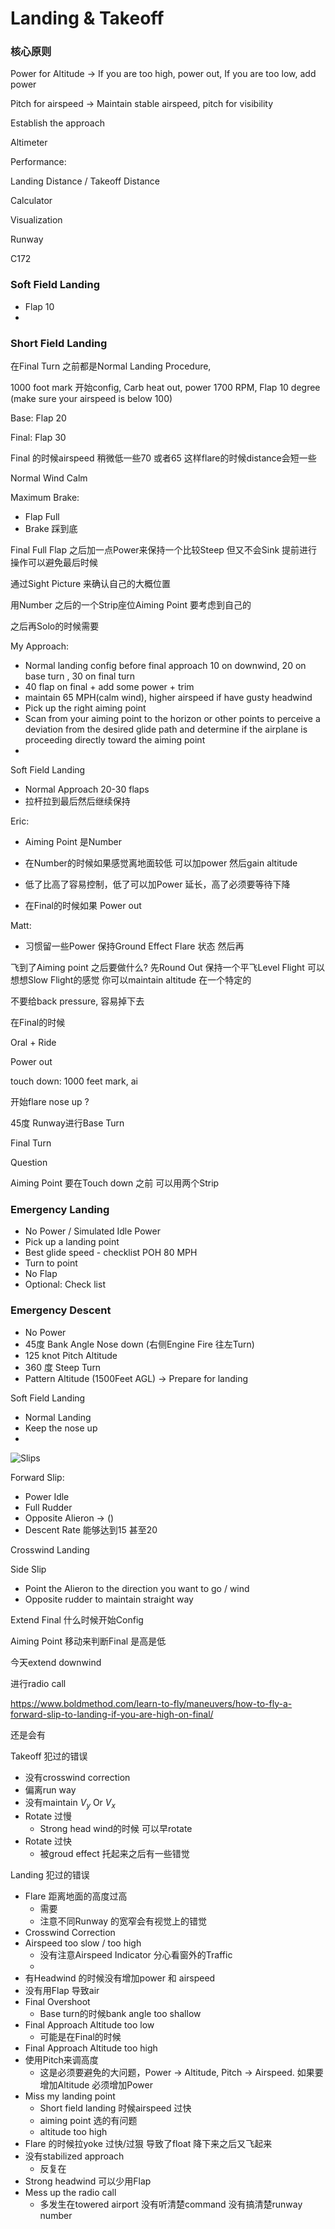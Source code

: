 

# Landing & Takeoff



### 核心原则

Power for Altitude -> If you are too high, power out, If you are too low, add power

Pitch for airspeed -> Maintain stable airspeed, pitch for visibility



Establish the approach

Altimeter 

Performance:

Landing Distance / Takeoff Distance 



Calculator



Visualization 

Runway 

C172





### Soft Field Landing

* Flap 10
* 



### Short Field Landing

在Final Turn 之前都是Normal Landing Procedure, 

1000 foot mark 开始config, Carb heat out, power 1700 RPM, Flap 10 degree (make sure your airspeed is below 100)

Base: Flap 20

Final: Flap 30 

Final 的时候airspeed 稍微低一些70 或者65 这样flare的时候distance会短一些

Normal Wind Calm

Maximum Brake: 

* Flap Full
* Brake 踩到底



Final Full Flap 之后加一点Power来保持一个比较Steep 但又不会Sink 提前进行操作可以避免最后时候

通过Sight Picture 来确认自己的大概位置

用Number 之后的一个Strip座位Aiming Point 要考虑到自己的

之后再Solo的时候需要



My Approach: 

* Normal landing config before final approach 10 on downwind, 20 on base turn , 30 on final turn
* 40 flap on final + add some power + trim 
* maintain 65 MPH(calm wind), higher airspeed if have gusty headwind 
* Pick up the right aiming point
* Scan from your aiming point to the horizon or other points to perceive a deviation from the desired glide path and determine if the airplane is proceeding directly toward the aiming point
* 



Soft Field Landing

* Normal Approach 20-30 flaps
* 拉杆拉到最后然后继续保持



Eric:

* Aiming Point 是Number

* 在Number的时候如果感觉离地面较低 可以加power 然后gain altitude 

* 低了比高了容易控制，低了可以加Power 延长，高了必须要等待下降

* 在Final的时候如果 Power out  



Matt:

* 习惯留一些Power 保持Ground Effect Flare 状态 然后再



飞到了Aiming point 之后要做什么? 先Round Out 保持一个平飞Level Flight 可以想想Slow Flight的感觉 你可以maintain altitude 在一个特定的

不要给back pressure, 容易掉下去



在Final的时候 

Oral + Ride 

Power out





touch down: 1000 feet mark, ai

开始flare nose up ? 



45度 Runway进行Base Turn

Final Turn

Question

Aiming Point 要在Touch down 之前 可以用两个Strip





### Emergency Landing 

* No Power / Simulated Idle Power
* Pick up a landing point
* Best glide speed - checklist POH 80 MPH
* Turn to point
* No Flap 
* Optional: Check list



### Emergency Descent 

* No Power
* 45度 Bank Angle Nose down (右侧Engine Fire 往左Turn)
* 125 knot Pitch Altitude 
* 360 度 Steep Turn 
* Pattern Altitude (1500Feet AGL) -> Prepare for landing







Soft Field Landing

* Normal Landing 
* Keep the nose up 
* 





![Slips](http://flighttrainingcenters.com/wp-content/uploads/2015/02/Slips.gif)



Forward Slip:

* Power Idle
* Full Rudder
* Opposite Alieron -> ()
* Descent Rate 能够达到15 甚至20



Crosswind Landing 

Side Slip

* Point the Alieron to the direction you want to go / wind  
* Opposite rudder to maintain straight way



Extend Final 什么时候开始Config 



Aiming Point 移动来判断Final 是高是低





今天extend downwind 



进行radio call 



https://www.boldmethod.com/learn-to-fly/maneuvers/how-to-fly-a-forward-slip-to-landing-if-you-are-high-on-final/

还是会有

Takeoff 犯过的错误

* 没有crosswind correction
* 偏离run way
* 没有maintain $V_y$ Or $V_x$
* Rotate 过慢
  * Strong head wind的时候 可以早rotate
* Rotate 过快
  * 被groud effect 托起来之后有一些错觉



Landing 犯过的错误

* Flare 距离地面的高度过高
  * 需要
  * 注意不同Runway 的宽窄会有视觉上的错觉
* Crosswind Correction
* Airspeed too slow / too high
  * 没有注意Airspeed Indicator 分心看窗外的Traffic
  * 
* 有Headwind 的时候没有增加power 和 airspeed
* 没有用Flap 导致air
* Final Overshoot 
  * Base turn的时候bank angle too shallow
* Final Approach Altitude too low 
  * 可能是在Final的时候
* Final Approach Altitude too high
* 使用Pitch来调高度
  * 这是必须要避免的大问题，Power -> Altitude, Pitch -> Airspeed. 如果要增加Altitude 必须增加Power
* Miss my landing point
  * Short field landing 时候airspeed 过快
  * aiming point 选的有问题 
  * altitude too high
* Flare 的时候拉yoke 过快/过狠 导致了float 降下来之后又飞起来
* 没有stabilized approach
  * 反复在
* Strong headwind 可以少用Flap
* Mess up the radio call
  * 多发生在towered airport 没有听清楚command 没有搞清楚runway number







